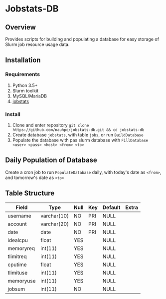 # Jobstats-DB

## Overview 
Provides scripts for building and populating a database for easy storage of Slurm job resource usage data.

## Installation

### Requirements
1. Python 3.5+ 
2. Slurm toolkit
3. MySQL/MariaDB
4. [jobstats](https://github.com/nauhpc/jobstats)

### Install
1. Clone and enter repository `git clone https://github.com/nauhpc/jobstats-db.git && cd jobstats-db`
2. Create database `jobstats`, with table `jobs`, or run `BuildDatabase`
3. Populate the database with pas slurm database with `FillDatabase <user> <pass> <host> <from> <to>`

## Daily Population of Database
Create a cron job to run `PopulateDatabase` daily, with today's date as `<from>`, and tomorrow's date as `<to>`

## Table Structure
| Field     | Type        | Null | Key | Default | Extra |
|-----------|-------------|------|-----|---------|-------|
| username  | varchar(10) | NO   | PRI | NULL    |       |
| account   | varchar(20) | NO   | PRI | NULL    |       |
| date      | date        | NO   | PRI | NULL    |       |
| idealcpu  | float       | YES  |     | NULL    |       |
| memoryreq | int(11)     | YES  |     | NULL    |       |
| tlimitreq | int(11)     | YES  |     | NULL    |       |
| cputime   | float       | YES  |     | NULL    |       |
| tlimituse | int(11)     | YES  |     | NULL    |       |
| memoryuse | int(11)     | YES  |     | NULL    |       |
| jobsum    | int(11)     | NO   |     | NULL    |       |
